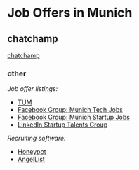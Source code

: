 # Job Offers in Munich

## chatchamp
[chatchamp](https://career.chatchamp.io/)

### other

*Job offer listings:* 
- [TUM](https://db.alumni.tum.de/jobs?language=en)
- [Facebook Group: Munich Tech Jobs](https://www.facebook.com/groups/munich.tech.jobs/about/)
- [Facebook Group: Munich Startup Jobs](https://www.facebook.com/groups/MunichStartupJobs/)
- [LinkedIn Startup Talents Group](https://www.linkedin.com/groups/13534350/13534350-6407194764223090694)

*Recruiting software:*
- [Honeypot](https://www.honeypot.io)
- [AngelList](https://angel.co)
